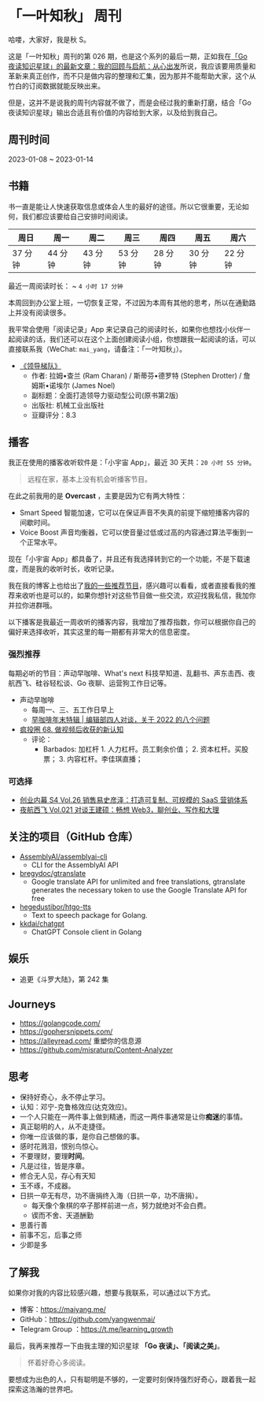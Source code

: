 # 「一叶知秋」 周刊

哈喽，大家好，我是秋 S。

这是「一叶知秋」周刊的第 026 期，也是这个系列的最后一期，正如我在[「Go 夜读知识星球」的最新文章：我的回顾与启航：从心出发](https://articles.zsxq.com/id_58gm2zdjhdrp.html)所说，我应该要用质量和革新来真正创作，而不只是做内容的整理和汇集，因为那并不能帮助大家，这个从竹白的订阅数据就能反映出来。

但是，这并不是说我的周刊内容就不做了，而是会经过我的重新打磨，结合「Go 夜读知识星球」输出合适且有价值的内容给到大家，以及给到我自己。

## 周刊时间

2023-01-08 ~ 2023-01-14

## 书籍

书一直是能让人快速获取信息或体会人生的最好的途径。所以它很重要，无论如何，我们都应该要给自己安排时间阅读。

| 周日 | 周一 | 周二 | 周三 | 周四 | 周五 | 周六 |
|----|----|----|----|----|----|----|
| 37 分钟 | 44 分钟 | 43 分钟 | 53 分钟 | 28 分钟 | 30 分钟 | 22 分钟 |

最近一周阅读时长： ~ `4 小时 17 分钟`

本周回到办公室上班，一切恢复正常，不过因为本周有其他的思考，所以在通勤路上并没有阅读很多。

我平常会使用「阅读记录」App 来记录自己的阅读时长，如果你也想找小伙伴一起阅读的话，我们还可以在这个上面创建阅读小组，你想跟我一起阅读的话，可以直接联系我（WeChat: `mai_yang`，请备注：「一叶知秋」）。

+ [《领导梯队》](https://book.douban.com/subject/6536593/)
  - 作者: 拉姆•查兰 (Ram Charan) / 斯蒂芬•德罗特 (Stephen Drotter) / 詹姆斯•诺埃尔 (James Noel)
  - 副标题：全面打造领导力驱动型公司(原书第2版)
  - 出版社: 机械工业出版社
  - 豆瓣评分：8.3

## 播客

我正在使用的播客收听软件是：「小宇宙 App」，最近 30 天共：`20 小时 55 分钟`。
>远程在家，基本上没有机会听播客节目。

在此之前我用的是 **Overcast** ，主要是因为它有两大特性：
- Smart Speed 智能加速，它可以在保证声音不失真的前提下缩短播客内容的间歇时间。
- Voice Boost 声音均衡器，它可以使音量过低或过高的内容通过算法平衡到一个正常水平。

现在「小宇宙 App」都具备了，并且还有我选择转到它的一个功能，不是下载速度，而是我的收听时长，收听记录。

我在我的博客上也给出了[我的一些推荐节目](https://maiyang.me/podcasts/)，感兴趣可以看看，或者直接看我的推荐来收听也是可以的，如果你想针对这些节目做一些交流，欢迎找我私信，我加你并拉你进群哦。

以下播客是我最近一周收听的播客内容，我增加了推荐指数，你可以根据你自己的偏好来选择收听，其实这里的每一期都有非常大的信息密度。

### 强烈推荐

每期必听的节目：声动早咖啡、What's next 科技早知道、乱翻书、声东击西、夜航西飞、硅谷轻松谈、Go 夜聊、运营狗工作日记等。

+ 声动早咖啡
  - 每周一、三、五工作日早上
  - [早咖啡年末特辑 | 编辑部四人对谈，关于 2022 的八个问题](https://www.xiaoyuzhoufm.com/episode/63ad4dd19acee6cd2f84e0eb)
+ [疯投圈 68. 做视频后收获的新认知](https://www.xiaoyuzhoufm.com/episode/630e61519c937e57153213a1)
  - 评论：
    - Barbados: 加杠杆 1. 人力杠杆。员工剩余价值； 2. 资本杠杆。买股票； 3. 内容杠杆。李佳琪直播；

### 可选择

+ [创业内幕 S4 Vol.26 销售易史彦泽：打造可复制、可规模的 SaaS 营销体系](https://www.xiaoyuzhoufm.com/episode/6307f2d8b74c8fcbdae7e9a2)
+ [夜航西飞 Vol.021 对谈王建硕：畅想 Web3，聊创业、写作和大理](https://www.xiaoyuzhoufm.com/episode/633157a0e67030aadb38e4d4)

## 关注的项目（GitHub 仓库）

- [AssemblyAI/assemblyai-cli](https://github.com/AssemblyAI/assemblyai-cli)
  - CLI for the AssemblyAI API
- [bregydoc/gtranslate](https://github.com/bregydoc/gtranslate)
  - Google translate API for unlimited and free translations, gtranslate generates the necessary token to use the Google Translate API for free
- [hegedustibor/htgo-tts](https://github.com/hegedustibor/htgo-tts)
  - Text to speech package for Golang.
- [kkdai/chatgpt](https://github.com/kkdai/chatgpt)
  - ChatGPT Console client in Golang

## 娱乐

- 追更《斗罗大陆》，第 242 集

## Journeys

- https://golangcode.com/
- https://gophersnippets.com/
- https://alleyread.com/ 重塑你的信息源
- https://github.com/misraturp/Content-Analyzer

## 思考

+ 保持好奇心，永不停止学习。
+ 认知：邓宁-克鲁格效应(达克效应)。
+ 一个人只能在一两件事上做到精通，而这一两件事通常是让你**痴迷**的事情。
+ 真正聪明的人，从不走捷径。
+ 你唯一应该做的事，是你自己想做的事。
+ 感时花溅泪，恨别鸟惊心。
+ 不要理财，要理**时间**。
+ 凡是过往，皆是序章。
+ 修合无人见，存心有天知
+ 玉不琢，不成器。
+ 日拱一卒无有尽，功不唐捐终入海（日拱一卒，功不唐捐）。
  - 每天像个象棋的卒子那样前进一点，努力就绝对不会白费。
  - 锲而不舍、天道酬勤
+ 思善行善
+ 前事不忘，后事之师
+ 少即是多

## 了解我

如果你对我的内容比较感兴趣，想要与我联系，可以通过以下方式。

- 博客：https://maiyang.me/
- GitHub：https://github.com/yangwenmai/
- Telegram Group ：https://t.me/learning_growth

最后，我再来推荐一下由我主理的知识星球 **「Go 夜读」、「阅读之美」**。
>怀着好奇心多阅读。

要想成为出色的人，只有聪明是不够的，一定要时刻保持强烈好奇心，跟着我一起探索这浩瀚的世界吧。

